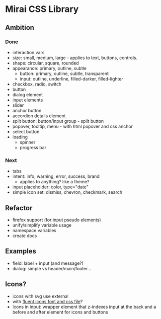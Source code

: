 # Mirai CSS Library

## Ambition

### Done
- interaction vars
- size: small, medium, large - applies to text, buttons, controls. 
- shape: circular, square, rounded
- appearance: primary, outline, subtle
  - button: primary, outline, subtle, transparent
  - input: outline, underline, filled-darker, filled-lighter
- checkbox, radio, switch
- button 
- dialog element
- input elements
- slider
- anchor button
- accordion details element
- split button: button/input group - split button
- popover, tooltip, menu - with html popover and css anchor
- select button
- loading
  - spinner
  - progress bar

### Next
- tabs
- intent: info, warning, error, success, brand
  - applies to anything? like a theme?
- input placeholder: color, type="date"
- simple icon set: dismiss, chevron, checkmark, search


## Refactor
- firefox support (for input pseudo elements)
- unify/simplify variable usage
- namespace variables
- create docs

## Examples
- field: label + input (and message?)
- dialog: simple vs header/main/footer...

## Icons?
- icons with svg use external
- with [fluent icons font and css file](https://github.com/microsoft/fluentui-system-icons/blob/cd860cfdb9c60f6b731f6164b21e04909b23178e/fonts/FluentSystemIcons-Resizable.css)?
- Icons in input: wrapper element that z-indexes input at the back and a before and after element for icons and buttons


